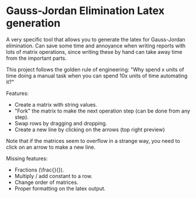 
# Gauss-Jordan Elimination Latex generation

A very specific tool that allows you to generate the latex for Gauss-Jordan elimination. 
Can save some time and annoyance when writing reports with lots of matrix operations, since writing these by hand can take away time from the important parts.

This project follows the golden rule of engineering: "Why spend x units of time doing a manual task when you can spend 10x units of time automating it?"

Features:
- Create a matrix with string values.
- "Fork" the matrix to make the next operation step (can be done from any step).
- Swap rows by dragging and dropping.
- Create a new line by clicking on the arrows (top right preview)

Note that if the matrices seem to overflow in a strange way, you need to click on an arrow to make a new line.

Missing features:
- Fractions (\frac{}{}).
- Multiply / add constant to a row.
- Change order of matrices.
- Proper formatting on the latex output.